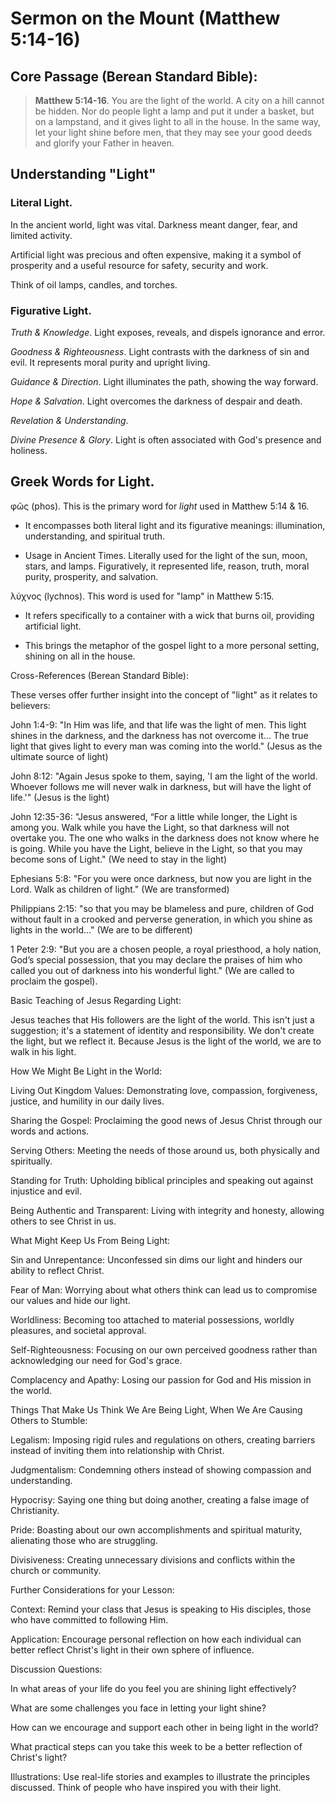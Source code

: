 # Sermon on the Mount (Matthew 5:14-16)

## Core Passage (Berean Standard Bible):

> **Matthew 5:14-16**. You are the light of the world. A city on a hill cannot be hidden. Nor do people light a lamp and put it under a basket, but on a lampstand, and it gives light to all in the house. In the same way, let your light shine before men, that they may see your good deeds and glorify your Father in heaven.

## Understanding "Light"

### Literal Light. 

In the ancient world, light was vital. Darkness meant danger, fear, and limited activity. 

Artificial light was precious and often expensive, making it a symbol of prosperity and a useful resource for safety, security and work. 

Think of oil lamps, candles, and torches.

### Figurative Light. 

*Truth & Knowledge*. Light exposes, reveals, and dispels ignorance and error.

*Goodness & Righteousness*. Light contrasts with the darkness of sin and evil. It represents moral purity and upright living.

*Guidance & Direction*. Light illuminates the path, showing the way forward.

*Hope & Salvation*. Light overcomes the darkness of despair and death.

*Revelation & Understanding*.

*Divine Presence & Glory*. Light is often associated with God's presence and holiness.

## Greek Words for **Light**.

φῶς (phos). This is the primary word for *light* used in Matthew 5:14 & 16. 

* It encompasses both literal light and its figurative meanings: illumination, understanding, and spiritual truth.

* Usage in Ancient Times. Literally used for the light of the sun, moon, stars, and lamps. Figuratively, it represented life, reason, truth, moral purity, prosperity, and salvation.

λύχνος (lychnos). This word is used for "lamp" in Matthew 5:15. 

* It refers specifically to a container with a wick that burns oil, providing artificial light. 

* This brings the metaphor of the gospel light to a more personal setting, shining on all in the house.

Cross-References (Berean Standard Bible):

These verses offer further insight into the concept of "light" as it relates to believers:

John 1:4-9: "In Him was life, and that life was the light of men. This light shines in the darkness, and the darkness has not overcome it... The true light that gives light to every man was coming into the world." (Jesus as the ultimate source of light)

John 8:12: "Again Jesus spoke to them, saying, 'I am the light of the world. Whoever follows me will never walk in darkness, but will have the light of life.'" (Jesus is the light)

John 12:35-36: "Jesus answered, “For a little while longer, the Light is among you. Walk while you have the Light, so that darkness will not overtake you. The one who walks in the darkness does not know where he is going. While you have the Light, believe in the Light, so that you may become sons of Light." (We need to stay in the light)

Ephesians 5:8: "For you were once darkness, but now you are light in the Lord. Walk as children of light." (We are transformed)

Philippians 2:15: "so that you may be blameless and pure, children of God without fault in a crooked and perverse generation, in which you shine as lights in the world..." (We are to be different)

1 Peter 2:9: "But you are a chosen people, a royal priesthood, a holy nation, God’s special possession, that you may declare the praises of him who called you out of darkness into his wonderful light." (We are called to proclaim the gospel).

Basic Teaching of Jesus Regarding Light:

Jesus teaches that His followers are the light of the world. This isn't just a suggestion; it's a statement of identity and responsibility. We don't create the light, but we reflect it. Because Jesus is the light of the world, we are to walk in his light.

How We Might Be Light in the World:

Living Out Kingdom Values: Demonstrating love, compassion, forgiveness, justice, and humility in our daily lives.

Sharing the Gospel: Proclaiming the good news of Jesus Christ through our words and actions.

Serving Others: Meeting the needs of those around us, both physically and spiritually.

Standing for Truth: Upholding biblical principles and speaking out against injustice and evil.

Being Authentic and Transparent: Living with integrity and honesty, allowing others to see Christ in us.

What Might Keep Us From Being Light:

Sin and Unrepentance: Unconfessed sin dims our light and hinders our ability to reflect Christ.

Fear of Man: Worrying about what others think can lead us to compromise our values and hide our light.

Worldliness: Becoming too attached to material possessions, worldly pleasures, and societal approval.

Self-Righteousness: Focusing on our own perceived goodness rather than acknowledging our need for God's grace.

Complacency and Apathy: Losing our passion for God and His mission in the world.

Things That Make Us Think We Are Being Light, When We Are Causing Others to Stumble:

Legalism: Imposing rigid rules and regulations on others, creating barriers instead of inviting them into relationship with Christ.

Judgmentalism: Condemning others instead of showing compassion and understanding.

Hypocrisy: Saying one thing but doing another, creating a false image of Christianity.

Pride: Boasting about our own accomplishments and spiritual maturity, alienating those who are struggling.

Divisiveness: Creating unnecessary divisions and conflicts within the church or community.

Further Considerations for your Lesson:

Context: Remind your class that Jesus is speaking to His disciples, those who have committed to following Him.

Application: Encourage personal reflection on how each individual can better reflect Christ's light in their own sphere of influence.

Discussion Questions:

In what areas of your life do you feel you are shining light effectively?

What are some challenges you face in letting your light shine?

How can we encourage and support each other in being light in the world?

What practical steps can you take this week to be a better reflection of Christ's light?

Illustrations: Use real-life stories and examples to illustrate the principles discussed. Think of people who have inspired you with their light.
